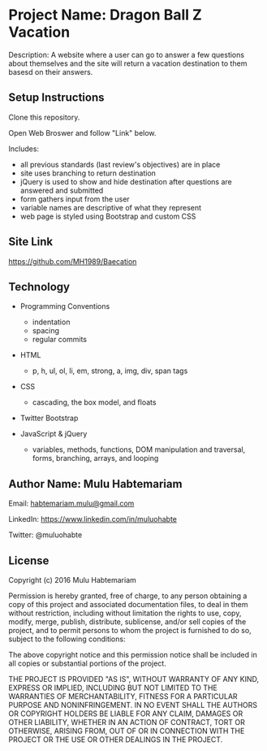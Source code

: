 # Project Name: Dragon Ball Z Vacation

Description: A website where a user can go to answer a few questions about themselves and the site will return a vacation destination to them basesd on their answers.

## Setup Instructions

Clone this repository.

Open Web Broswer and follow "Link" below.

Includes:
- all previous standards (last review's objectives) are in place
- site uses branching to return destination
- jQuery is used to show and hide destination after questions are answered and submitted
- form gathers input from the user
- variable names are descriptive of what they represent
- web page is styled using Bootstrap and custom CSS

## Site Link

https://github.com/MH1989/Baecation

## Technology

- Programming Conventions
    - indentation
    - spacing
    - regular commits

- HTML
    - p, h, ul, ol, li, em, strong, a, img, div, span tags

- CSS
    - cascading, the box model, and floats

- Twitter Bootstrap

- JavaScript & jQuery
    - variables, methods, functions, DOM manipulation and traversal, forms, branching, arrays, and looping

## Author Name: Mulu Habtemariam

Email: habtemariam.mulu@gmail.com

LinkedIn: https://www.linkedin.com/in/muluohabte

Twitter: @muluohabte


## License
Copyright (c) 2016 Mulu Habtemariam

Permission is hereby granted, free of charge, to any person obtaining a copy of this project and associated documentation files, to deal in them without restriction, including without limitation the rights to use, copy, modify, merge, publish, distribute, sublicense, and/or sell copies of the project, and to permit persons to whom the project is furnished to do so, subject to the following conditions:

The above copyright notice and this permission notice shall be included in all copies or substantial portions of the project.

THE PROJECT IS PROVIDED "AS IS", WITHOUT WARRANTY OF ANY KIND, EXPRESS OR IMPLIED, INCLUDING BUT NOT LIMITED TO THE WARRANTIES OF MERCHANTABILITY, FITNESS FOR A PARTICULAR PURPOSE AND NONINFRINGEMENT. IN NO EVENT SHALL THE AUTHORS OR COPYRIGHT HOLDERS BE LIABLE FOR ANY CLAIM, DAMAGES OR OTHER LIABILITY, WHETHER IN AN ACTION OF CONTRACT, TORT OR OTHERWISE, ARISING FROM, OUT OF OR IN CONNECTION WITH THE PROJECT OR THE USE OR OTHER DEALINGS IN THE PROJECT.
